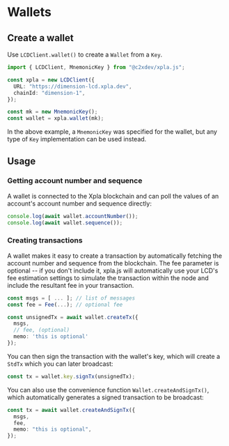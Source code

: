 # Wallets

## Create a wallet

Use `LCDClient.wallet()` to create a `Wallet` from a `Key`.

```ts
import { LCDClient, MnemonicKey } from "@c2xdev/xpla.js";

const xpla = new LCDClient({
  URL: "https://dimension-lcd.xpla.dev",
  chainId: "dimension-1",
});

const mk = new MnemonicKey();
const wallet = xpla.wallet(mk);
```

In the above example, a `MnemonicKey` was specified for the wallet, but any type of `Key` implementation can be used instead.

## Usage

### Getting account number and sequence

A wallet is connected to the Xpla blockchain and can poll the values of an account's account number and sequence directly:

```ts
console.log(await wallet.accountNumber());
console.log(await wallet.sequence());
```

### Creating transactions

A wallet makes it easy to create a transaction by automatically fetching the account number and sequence from the blockchain. The fee parameter is optional -- if you don't include it, xpla.js will automatically use your LCD's fee estimation settings to simulate the transaction within the node and include the resultant fee in your transaction.

```ts
const msgs = [ ... ]; // list of messages
const fee = Fee(...); // optional fee

const unsignedTx = await wallet.createTx({
  msgs,
  // fee, (optional)
  memo: 'this is optional'
});
```

You can then sign the transaction with the wallet's key, which will create a `StdTx` which you can later broadcast:

```ts
const tx = wallet.key.signTx(unsignedTx);
```

You can also use the convenience function `Wallet.createAndSignTx()`, which automatically generates a signed transaction to be broadcast:

```ts
const tx = await wallet.createAndSignTx({
  msgs,
  fee,
  memo: "this is optional",
});
```
